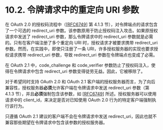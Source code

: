 # 10.2. 令牌请求中的重定向 URI 参数

在 OAuth 2.0 的授权码流程中（[[RFC6749](https://www.rfc-editor.org/info/rfc6749)] 第 4.1.3 节），对令牌端点的请求包含了一个可选的 redirect_uri 参数。该参数原用于防止授权码注入攻击。如果原授权请求中发送了 redirect_uri 参数，那么令牌请求中的 redirect_uri 参数就是必需的。只有在客户端注册了多个重定向 URI 时，授权请求才被要求携带 redirect_uri 参数。然而，在实践中，即使只注册了一条 URI，许多授权服务器的实现也要求授权请求携带 redirect_uri 参数，导致 redirect_uri 参数在令牌端点也变成了必需。

在 OAuth 2.1 中，code_challenge 和 code_verifier 参数防止了授权码注入，使得在令牌请求中包含 redirect_uri 参数变得徒劳无益。因此，它被移除了。

对于希望同时支持 OAuth 2.0 和 OAuth 2.1 客户端的授权服务器而言，为了向后兼容性，授权服务器**必须**允许客户端在令牌请求中发送 redirect_uri 参数（第 4.1.3 节），并且**必须**强制包含该参数，如 [[RFC6749](https://www.rfc-editor.org/info/rfc6749)] 所述。授权服务器可以使用请求中的 client_id，来决定是否对已知使用 OAuth 2.0 行为的特定客户端强制执行该行为。

只遵循 OAuth 2.1 建议的客户端不会在令牌请求中发送 redirect_uri，因此也就不兼容那些期望在令牌请求中包含该参数的授权服务器。
